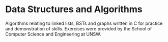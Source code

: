 # Data Structures and Algorithms
Algorithms relating to linked lists, BSTs and graphs written in C for practice and demonstration of skills. Exercises were provided by the School of Computer Science and Engineering at UNSW.
